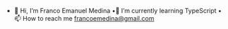 - 👋 Hi, I’m Franco Emanuel Medina
•🌱 I’m currently learning TypeScript
•📫 How to reach me francoemedina@gmail.com

